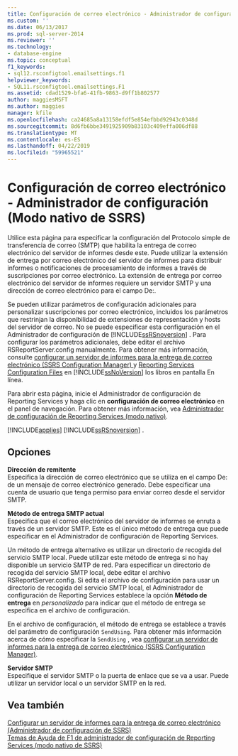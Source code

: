 ```yaml
---
title: Configuración de correo electrónico - Administrador de configuración (modo nativo de SSRS) | Microsoft Docs
ms.custom: ''
ms.date: 06/13/2017
ms.prod: sql-server-2014
ms.reviewer: ''
ms.technology:
- database-engine
ms.topic: conceptual
f1_keywords:
- sql12.rsconfigtool.emailsettings.f1
helpviewer_keywords:
- SQL11.rsconfigtool.emailsettings.F1
ms.assetid: cdad1529-bfa6-41fb-9863-d9ff1b802577
author: maggiesMSFT
ms.author: maggies
manager: kfile
ms.openlocfilehash: ca24685a8a13158efdf5e854efbbd92943c0348d
ms.sourcegitcommit: 8d6fb6bbe3491925909b83103c409effa006df88
ms.translationtype: MT
ms.contentlocale: es-ES
ms.lasthandoff: 04/22/2019
ms.locfileid: "59965521"
---
```

# <a name="e-mail-settings---configuration-manager-ssrs-native-mode"></a>Configuración de correo electrónico - Administrador de configuración (Modo nativo de SSRS)
  Utilice esta página para especificar la configuración del Protocolo simple de transferencia de correo (SMTP) que habilita la entrega de correo electrónico del servidor de informes desde este. Puede utilizar la extensión de entrega por correo electrónico del servidor de informes para distribuir informes o notificaciones de procesamiento de informes a través de suscripciones por correo electrónico. La extensión de entrega por correo electrónico del servidor de informes requiere un servidor SMTP y una dirección de correo electrónico para el campo De:.  
  
 Se pueden utilizar parámetros de configuración adicionales para personalizar suscripciones por correo electrónico, incluidos los parámetros que restrinjan la disponibilidad de extensiones de representación y hosts del servidor de correo. No se puede especificar esta configuración en el Administrador de configuración de [!INCLUDE[ssRSnoversion](../../includes/ssrsnoversion-md.md)] . Para configurar los parámetros adicionales, debe editar el archivo RSReportServer.config manualmente. Para obtener más información, consulte [configurar un servidor de informes para la entrega de correo electrónico &#40;SSRS Configuration Manager&#41; ](../../sql-server/install/configure-a-report-server-for-e-mail-delivery-ssrs-configuration-manager.md) y [Reporting Services Configuration Files](../report-server/reporting-services-configuration-files.md) en [!INCLUDE[ssNoVersion](../../includes/ssnoversion-md.md)] los libros en pantalla En línea.  
  
 Para abrir esta página, inicie el Administrador de configuración de Reporting Services y haga clic en **configuración de correo electrónico** en el panel de navegación. Para obtener más información, vea [Administrador de configuración de Reporting Services &#40;modo nativo&#41;](../../sql-server/install/reporting-services-configuration-manager-native-mode.md).  
  
 [!INCLUDE[applies](../../includes/applies-md.md)] [!INCLUDE[ssRSnoversion](../../includes/ssrsnoversion-md.md)] .  
  
## <a name="options"></a>Opciones  
 **Dirección de remitente**  
 Especifica la dirección de correo electrónico que se utiliza en el campo De: de un mensaje de correo electrónico generado. Debe especificar una cuenta de usuario que tenga permiso para enviar correo desde el servidor SMTP.  
  
 **Método de entrega SMTP actual**  
 Especifica que el correo electrónico del servidor de informes se enruta a través de un servidor SMTP. Este es el único método de entrega que puede especificar en el Administrador de configuración de Reporting Services.  
  
 Un método de entrega alternativo es utilizar un directorio de recogida del servicio SMTP local. Puede utilizar este método de entrega si no hay disponible un servicio SMTP de red. Para especificar un directorio de recogida del servicio SMTP local, debe editar el archivo RSReportServer.config. Si edita el archivo de configuración para usar un directorio de recogida del servicio SMTP local, el Administrador de configuración de Reporting Services establece la opción **Método de entrega** en *personalizado* para indicar que el método de entrega se especifica en el archivo de configuración.  
  
 En el archivo de configuración, el método de entrega se establece a través del parámetro de configuración `SendUsing`. Para obtener más información acerca de cómo especificar la `SendUsing` , vea [configurar un servidor de informes para la entrega de correo electrónico &#40;SSRS Configuration Manager&#41;](../../sql-server/install/configure-a-report-server-for-e-mail-delivery-ssrs-configuration-manager.md).  
  
 **Servidor SMTP**  
 Especifique el servidor SMTP o la puerta de enlace que se va a usar. Puede utilizar un servidor local o un servidor SMTP en la red.  
  
## <a name="see-also"></a>Vea también  
 [Configurar un servidor de informes para la entrega de correo electrónico &#40;Administrador de configuración de SSRS&#41;](../../sql-server/install/configure-a-report-server-for-e-mail-delivery-ssrs-configuration-manager.md)   
 [Temas de Ayuda de F1 de administrador de configuración de Reporting Services &#40;modo nativo de SSRS&#41;](../../sql-server/install/reporting-services-configuration-manager-f1-help-topics-ssrs-native-mode.md)  
  
  
